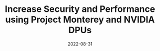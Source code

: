 ---
title: "Increase Security and Performance using Project Monterey and NVIDIA DPUs"
date: 2022-08-31
format: conference
ext_url: "https://www.vmware.com/explore/video-library/video-landing.html?sessionid=1652110907326001w9lU&videoId=6311753234112"
---